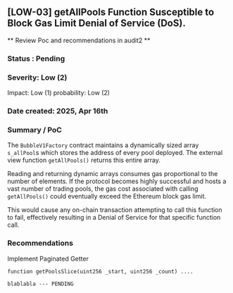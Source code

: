 ## [LOW-03] getAllPools Function Susceptible to Block Gas Limit Denial of Service (DoS).

** Review Poc and recommendations in audit2 **

### Status : Pending

### Severity: Low (2)

Impact: Low (1)
probability: Low (2)

### Date created: 2025, Apr 16th

### Summary / PoC

The `BubbleV1Factory` contract maintains a dynamically sized array `s_allPool`s which stores the address of every pool deployed. The external view function `getAllPools()` returns this entire array.

Reading and returning dynamic arrays consumes gas proportional to the number of elements. If the protocol becomes highly successful and hosts a vast number of trading pools, the gas cost associated with calling `getAllPools()` could eventually exceed the Ethereum block gas limit.

This would cause any on-chain transaction attempting to call this function to fail, effectively resulting in a Denial of Service for that specific function call.

### Recommendations

Implement Paginated Getter

```
function getPoolsSlice(uint256 _start, uint256 _count) ....

blablabla --- PENDING


```
